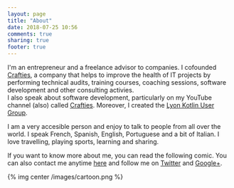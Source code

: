 ```yaml
---
layout: page
title: "About"
date: 2018-07-25 10:56
comments: true
sharing: true
footer: true
---
```


I'm an entrepreneur and a freelance advisor to companies. I cofounded [Crafties](https://www.crafties.fr), a company that helps to improve the health of IT projects by performing technical audits, training courses, coaching sessions, software development and other consulting activies.  
I also speak about software development, particularly on my YouTube channel (also) called [Crafties](http://nphumbert.github.io/crafties/). Moreover, I created the [Lyon Kotlin User Group](https://www.meetup.com/fr-FR/Lyon-Kotlin-User-Group/).

I am a very accesible person and enjoy to talk to people from all over the world. I speak French, Spanish, English, Portuguese and a bit of Italian. I love travelling, playing sports, learning and sharing.

If you want to know more about me, you can read the following comic. You can also contact me anytime [here](mailto:nadia@crafties.fr) and follow me on [Twitter](https://twitter.com/nphumbert) and [Google+](https://plus.google.com/u/0/110353212984123491279).

{% img center /images/cartoon.png %}
